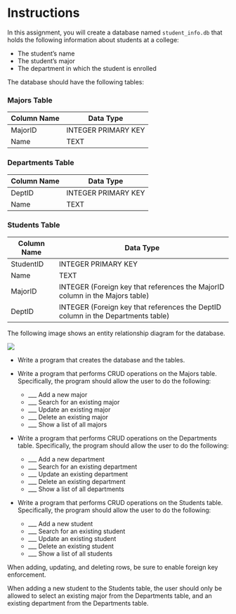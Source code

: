 # Instructions 

In this assignment, you will create a database named `student_info.db` that holds the following information about students at a college:

* The student’s name
* The student’s major
* The department in which the student is enrolled 

The database should have the following tables:

### Majors Table

| Column Name | Data Type |
| ----------- | --------- |
| MajorID | INTEGER PRIMARY KEY |
| Name | TEXT |

### Departments Table

| Column Name | Data Type |
| ----------- | --------- |
| DeptID | INTEGER PRIMARY KEY |
| Name | TEXT |

### Students Table

| Column Name | Data Type |
| ----------- | --------- |
| StudentID | INTEGER PRIMARY KEY |
| Name | TEXT |
| MajorID | INTEGER (Foreign key that references the MajorID column in the Majors table) |
| DeptID | INTEGER (Foreign key that references the DeptID column in the Departments table) |

The following image shows an entity relationship diagram for the database.

![](relational.png)

* Write a program that creates the database and the tables. 

* Write a program that performs CRUD operations on the Majors table. Specifically, the program should allow the user to do the following:
  - ___ Add a new major
  - ___ Search for an existing major 
  - ___ Update an existing major 
  - ___ Delete an existing major 
  - ___ Show a list of all majors 

* Write a program that performs CRUD operations on the Departments table. Specifically, the program should allow the user to do the following:
  - ___ Add a new department 
  - ___ Search for an existing department 
  - ___ Update an existing department 
  - ___ Delete an existing department 
  - ___ Show a list of all departments 

* Write a program that performs CRUD operations on the Students table. Specifically, the program should allow the user to do the following: 
  - ___ Add a new student
  - ___ Search for an existing student 
  - ___ Update an existing student 
  - ___ Delete an existing student 
  - ___ Show a list of all students

When adding, updating, and deleting rows, be sure to enable foreign key enforcement. 

When adding a new student to the Students table, the user should only be allowed to select an existing major from the Departments table, and an existing department from the Departments table.
